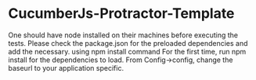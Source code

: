 # CucumberJs-Protractor-Template

One should have node installed on their machines before executing the tests.
Please check the package.json for the preloaded dependencies and add the necessary. using npm install command
For the first time, run npm install for the dependencies to load.
From Config->config, change the baseurl to your application specific.
